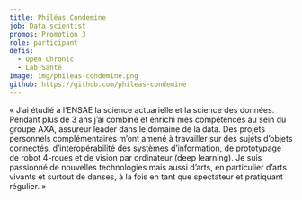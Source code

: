 ```yaml
---
title: Philéas Condemine
job: Data scientist
promos: Promotion 3
role: participant
defis:
  - Open Chronic
  - Lab Santé
image: img/phileas-condemine.png
github: https://github.com/phileas-condemine
---
```

« J’ai étudié à l’ENSAE la science actuarielle et la science des données. Pendant plus de 3 ans j’ai combiné et enrichi mes compétences au sein du groupe AXA, assureur leader dans le domaine de la data. Des projets personnels complémentaires m’ont amené à travailler sur des sujets d’objets connectés, d’interopérabilité des systèmes d’information, de prototypage de robot 4-roues et de vision par ordinateur (deep learning). Je suis passionné de nouvelles technologies mais aussi d’arts, en particulier d’arts vivants et surtout de danses, à la fois en tant que spectateur et pratiquant régulier. »